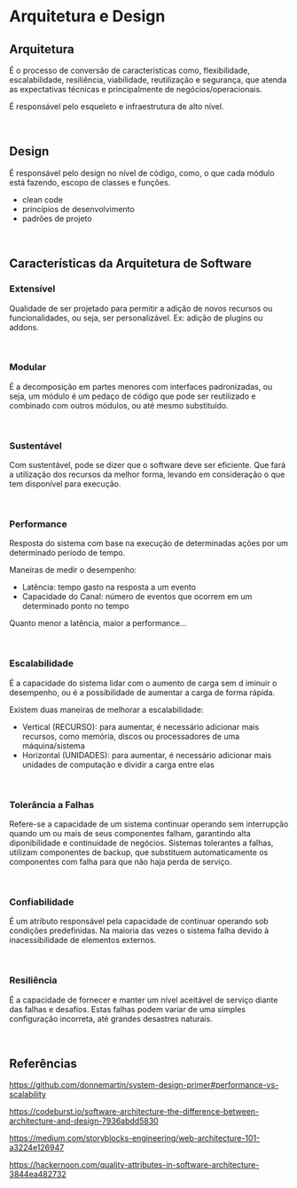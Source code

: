 # Arquitetura e Design

## Arquitetura

É o processo de conversão de características como, flexibilidade, escalabilidade, resiliência, viabilidade, reutilização e segurança, que atenda as expectativas técnicas e principalmente de negócios/operacionais.

É responsável pelo esqueleto e infraestrutura de alto nível.

<br>

## Design

É responsável pelo design no nível de código, como, o que cada módulo está fazendo, escopo de classes e funções.

- clean code
- princípios de desenvolvimento
- padrões de projeto

<br>

## Características da Arquitetura de Software

### Extensível

Qualidade de ser projetado para permitir a adição de novos recursos ou funcionalidades, ou seja, ser personalizável. Ex: adição de plugins ou addons.

<br>

### Modular

É a decomposição em partes menores com interfaces padronizadas, ou seja, um módulo é um pedaço de código que pode ser reutilizado e combinado com outros módulos, ou até mesmo substituído.

<br>

### Sustentável

Com sustentável, pode se dizer que o software deve ser eficiente. Que fará a utilização dos recursos da melhor forma, levando em consideração o que tem disponível para execução.

<br>

### Performance

Resposta do sistema com base na execução de determinadas ações por um determinado período de tempo.

Maneiras de medir o desempenho:

- Latência: tempo gasto na resposta a um evento
- Capacidade do Canal: número de eventos que ocorrem em um determinado ponto no tempo

Quanto menor a latência, maior a performance...

<br>

### Escalabilidade

É a capacidade do sistema lidar com o aumento de carga sem d iminuir o desempenho, ou é a possibilidade de aumentar a carga de forma rápida.

Existem duas maneiras de melhorar a escalabilidade:

- Vertical (RECURSO): para aumentar, é necessário adicionar mais recursos, como memória, discos ou processadores de uma máquina/sistema
- Horizontal (UNIDADES): para aumentar, é necessário adicionar mais unidades de computação e dividir a carga entre elas

<br>

### Tolerância a Falhas

Refere-se a capacidade de um sistema continuar operando sem interrupção quando um ou mais de seus componentes falham, garantindo alta diponibilidade e continuidade de negócios. Sistemas tolerantes a falhas, utilizam componentes de backup, que substituem automaticamente os componentes com falha para que não haja perda de serviço.

<br>

### Confiabilidade

É um atributo responsável pela capacidade de continuar operando sob condições predefinidas. Na maioria das vezes o sistema falha devido à inacessibilidade de elementos externos.

<br>

### Resiliência

É a capacidade de fornecer e manter um nível aceitável de serviço diante das falhas e desafios. Estas falhas podem variar de uma simples configuração incorreta, até grandes desastres naturais.

<br>

## Referências

https://github.com/donnemartin/system-design-primer#performance-vs-scalability

https://codeburst.io/software-architecture-the-difference-between-architecture-and-design-7936abdd5830

https://medium.com/storyblocks-engineering/web-architecture-101-a3224e126947

https://hackernoon.com/quality-attributes-in-software-architecture-3844ea482732
